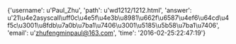{'username': u'Paul_Zhu', 'path': u'wd1212/1212.html', 'answer': u'21\u4e2asyscall\uff0c\u4e5f\u4e3b\u8981\u662f\u6587\u4ef6\u64cd\u4f5c\u3001\u8fdb\u7a0b\u7ba1\u7406\u3001\u5185\u5b58\u7ba1\u7406', 'email': u'zhufengminpaul@163.com', 'time': '2016-02-25:22:47:19'}
